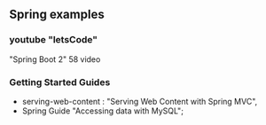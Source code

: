 ## Spring examples

### youtube "letsCode"
"Spring Boot 2" 58 video

### Getting Started Guides
* serving-web-content : "Serving Web Content with Spring MVC",
* Spring Guide "Accessing data with MySQL";
     
   
     
